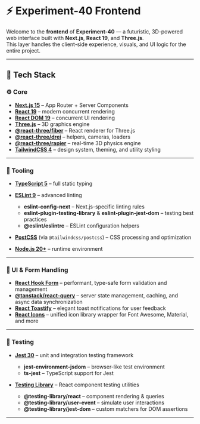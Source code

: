 # ⚡ Experiment-40 Frontend

Welcome to the **frontend** of **Experiment-40** — a futuristic, 3D-powered web interface built with **Next.js**, **React 19**, and **Three.js**.  
This layer handles the client-side experience, visuals, and UI logic for the entire project.

---

## 🧩 Tech Stack

### ⚙️ Core

* **[Next.js 15](https://nextjs.org/)** – App Router + Server Components
* **[React 19](https://react.dev/)** – modern concurrent rendering
* **[React DOM 19](https://react.dev/reference/react-dom)** – concurrent UI rendering
* **[Three.js](https://threejs.org/)** – 3D graphics engine
* **[@react-three/fiber](https://docs.pmnd.rs/react-three-fiber)** – React renderer for Three.js
* **[@react-three/drei](https://github.com/pmndrs/drei)** – helpers, cameras, loaders
* **[@react-three/rapier](https://github.com/pmndrs/react-three-rapier)** – real-time 3D physics engine
* **[TailwindCSS 4](https://tailwindcss.com/)** – design system, theming, and utility styling

---

### 🧰 Tooling

* **[TypeScript 5](https://www.typescriptlang.org/)** – full static typing
* **[ESLint 9](https://eslint.org/)** – advanced linting

  * **eslint-config-next** – Next.js-specific linting rules
  * **eslint-plugin-testing-library** & **eslint-plugin-jest-dom** – testing best practices
  * **@eslint/eslintrc** – ESLint configuration helpers
* **[PostCSS](https://postcss.org/)** (via `@tailwindcss/postcss`) – CSS processing and optimization
* **[Node.js 20+](https://nodejs.org/)** – runtime environment

---

### 🧩 UI & Form Handling

* **[React Hook Form](https://react-hook-form.com/)** – performant, type-safe form validation and management
* **[@tanstack/react-query](https://tanstack.com/query/latest)** – server state management, caching, and async data synchronization
* **[React Toastify](https://fkhadra.github.io/react-toastify/introduction)** – elegant toast notifications for user feedback
* **[React Icons](https://react-icons.github.io/react-icons/)** – unified icon library wrapper for Font Awesome, Material, and more

---

### 🧪 Testing

* **[Jest 30](https://jestjs.io/)** – unit and integration testing framework

  * **jest-environment-jsdom** – browser-like test environment
  * **ts-jest** – TypeScript support for Jest
* **[Testing Library](https://testing-library.com/docs/react-testing-library/intro/)** – React component testing utilities

  * **@testing-library/react** – component rendering & queries
  * **@testing-library/user-event** – simulate user interactions
  * **@testing-library/jest-dom** – custom matchers for DOM assertions

---